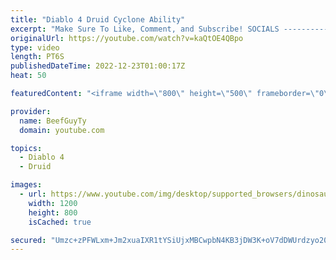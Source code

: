 ```yaml
---
title: "Diablo 4 Druid Cyclone Ability"
excerpt: "Make Sure To Like, Comment, and Subscribe! SOCIALS ---------------------------------------------- Join Our ..."
originalUrl: https://youtube.com/watch?v=kaQtOE4QBpo
type: video
length: PT6S
publishedDateTime: 2022-12-23T01:00:17Z
heat: 50

featuredContent: "<iframe width=\"800\" height=\"500\" frameborder=\"0\" src=\"https://www.youtube.com/embed/kaQtOE4QBpo\" allow=\"accelerometer; autoplay; encrypted-media; gyroscope; picture-in-picture\" allowfullscreen></iframe>"

provider:
  name: BeefGuyTy
  domain: youtube.com

topics:
  - Diablo 4
  - Druid

images:
  - url: https://www.youtube.com/img/desktop/supported_browsers/dinosaur.png
    width: 1200
    height: 800
    isCached: true

secured: "Umzc+zPFWLxm+Jm2xuaIXR1tYSiUjxMBCwpbN4KB3jDW3K+oV7dDWUrdzyo20m3iiPmjQMzYoISQqIaDCuHkXmNj2E8RjqFwLrnSdbRlkUgNF9XAm4+/ykb1qG/KQSq/HjgnxhTjFJhPUf1dbJ6Hz5Kjh17+X3vbzhlcTcKUWCJkvelb58Qjppsr5WMIqCYzDq+Z/DKKE8iI0NHwcMLGroitSowEjdIj5jDgfvs/LGIDGNi9OQbrluwknrGmix9QmOLx098HoeJFgJYAbGYMoEsJ8BKmNlxZfwrIifbuMDPjsxVRnynBKe8rMweph6XyNBoLPPGNRb3f5JzKrTzk/aKXuwkKMDS+kXycSV8AZjafasPL0c6hRx/pjQm3p3Cu4Gzjxa5H7nettDpHs18PdZof8NWsCUf7O9Q/Wu0xsxI=;TYjKUXMia5BTzddZ9aefJQ=="
---
```


